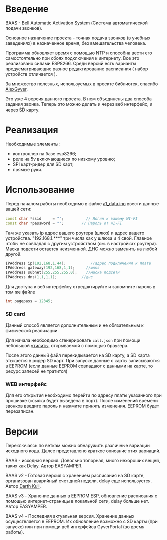 # Введение

BAAS - Bell Automatic Activation System (Система автоматической подачи звонков). 

Основное назначение проекта - точная подача звонков (в учебных заведениях) в назначенное время, без вмешательства человека. 

Программа обновляет время с помощью NTP и способна вести его самостоятельно при сбоях подключения к интернету. 
Все это реализовано силами ESP8266. Среди версий есть варианты предусматривающие разное редактирование расписания ( набор устройств отличается ).

За множество полезных, используемых в проекте библиотек, спасибо [AlexGyver](https://alexgyver.ru/).

Это уже 4 версия данного проекта. В нем объединены два способа задания звонка. Теперь это можно делать и через веб интерфейс, и через SD карту.

# Реализация

Необходимые элементы:

* контроллер на базе esp8266;
* реле на 5v включающиеся по низкому уровню;
* SPI карт-ридер для SD карт;
* прямые руки.

# Использование

Перед началом работы необходимо в файле [a1_data.ino](BAAS_v4/a1_data.ino) ввести данные вашей сети:

```CPP
const char *ssid     = "";		    // Логин к вашему WI-FI
const char *password = "";        // Пароль от WI-FI
```

Там же указать ip адрес вашего роутера (шлюз) и адрес вашего устройства. "192.168.1.***" три числа как у шлюза и 4 свой. Главное чтобы не совпадал с другим устройством (см. в настройках роутера). Маска подсети остается неизменной. ДНС можно заменить на любой другой.

```CPP
IPAddress ip(192,168,1,44);			  //адрес подключения к плате
IPAddress gateway(192,168,1,1); 	//шлюз
IPAddress subnet(255,255,255,0);	//маска подсети
IPAddress dns(1,1,1,1);           //днс
```

Для доступа к веб интерфейсу отредактируйте и запомните пароль в том же файле

```CPP
int pagepass = 12345;
```

### SD card

Данный способ является дополнительным и не обязательным к физической реализации.

Для начала необходимо сгенерировать `call.json` при помощи небольшой [утилиты](WEB/call_page.html), открываемой с помощью браузера.

После этого данный файл перекидывается на SD карту, а SD карта втыкается в ридер SD карт. При запуске данные с карты записываются в EEPROM (если данные EEPROM совпадают с данными на карте, то ресурс запесей не тратится)

### WEB интерфейс

Для его открытия необходимо перейти по адресу платы указанного при прошивке (ссылка будет выведена в порт). После изменений времени звонков введите пароль и нажмите принять изменения. EEPROM будет перезаписан.

# Версии

Переключаясь по веткам можно обнаружить различные вариации исходного кода. Далее представлено краткое описание этих вариаций.

BAAS - исходная версия. Довольно топорная, много нехороших вещей, таких как Delay. Автор EASYAMPER. 

BAAS v2 - Готовая версия с хранением расписания на SD карте, организован аварийный счет дней недели, delay еще используется. Автор [Darth Kuli](https://github.com/DarthVader904). 

BAAS v3 - Хранение данных в EEPROM ESP, обновление расписания с помощью интернет-страницы в локальной сети, delay больше нет. Автор EASYAMPER. 

BAAS v4 - Последняя актуальная версия. Хранение данных осуществляется в EEPROM. Их обновление возможно с SD карты (при запуске) или при помощи веб интерфейса GyverPortal (во время работы).
